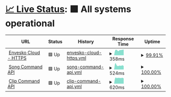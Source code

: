 # [📈 Live Status](https://status.envesko.cloud): <!--live status--> **🟩 All systems operational**

<!--start: status pages-->
<!-- This summary is generated by Upptime (https://github.com/upptime/upptime) -->
<!-- Do not edit this manually, your changes will be overwritten -->
<!-- prettier-ignore -->
| URL | Status | History | Response Time | Uptime |
| --- | ------ | ------- | ------------- | ------ |
| <img alt="" src="https://icons.duckduckgo.com/ip3/envesko.cloud.ico" height="13"> [Envesko Cloud - HTTPS](https://envesko.cloud) | 🟩 Up | [envesko-cloud-https.yml](https://github.com/envesko/status-ec/commits/HEAD/history/envesko-cloud-https.yml) | <details><summary><img alt="Response time graph" src="./graphs/envesko-cloud-https/response-time-week.png" height="20"> 358ms</summary><br><a href="https://status.envesko.cloud/history/envesko-cloud-https"><img alt="Response time 379" src="https://img.shields.io/endpoint?url=https%3A%2F%2Fraw.githubusercontent.com%2Fenvesko%2Fstatus-ec%2FHEAD%2Fapi%2Fenvesko-cloud-https%2Fresponse-time.json"></a><br><a href="https://status.envesko.cloud/history/envesko-cloud-https"><img alt="24-hour response time 346" src="https://img.shields.io/endpoint?url=https%3A%2F%2Fraw.githubusercontent.com%2Fenvesko%2Fstatus-ec%2FHEAD%2Fapi%2Fenvesko-cloud-https%2Fresponse-time-day.json"></a><br><a href="https://status.envesko.cloud/history/envesko-cloud-https"><img alt="7-day response time 358" src="https://img.shields.io/endpoint?url=https%3A%2F%2Fraw.githubusercontent.com%2Fenvesko%2Fstatus-ec%2FHEAD%2Fapi%2Fenvesko-cloud-https%2Fresponse-time-week.json"></a><br><a href="https://status.envesko.cloud/history/envesko-cloud-https"><img alt="30-day response time 364" src="https://img.shields.io/endpoint?url=https%3A%2F%2Fraw.githubusercontent.com%2Fenvesko%2Fstatus-ec%2FHEAD%2Fapi%2Fenvesko-cloud-https%2Fresponse-time-month.json"></a><br><a href="https://status.envesko.cloud/history/envesko-cloud-https"><img alt="1-year response time 379" src="https://img.shields.io/endpoint?url=https%3A%2F%2Fraw.githubusercontent.com%2Fenvesko%2Fstatus-ec%2FHEAD%2Fapi%2Fenvesko-cloud-https%2Fresponse-time-year.json"></a></details> | <details><summary><a href="https://status.envesko.cloud/history/envesko-cloud-https">99.91%</a></summary><a href="https://status.envesko.cloud/history/envesko-cloud-https"><img alt="All-time uptime 99.87%" src="https://img.shields.io/endpoint?url=https%3A%2F%2Fraw.githubusercontent.com%2Fenvesko%2Fstatus-ec%2FHEAD%2Fapi%2Fenvesko-cloud-https%2Fuptime.json"></a><br><a href="https://status.envesko.cloud/history/envesko-cloud-https"><img alt="24-hour uptime 99.39%" src="https://img.shields.io/endpoint?url=https%3A%2F%2Fraw.githubusercontent.com%2Fenvesko%2Fstatus-ec%2FHEAD%2Fapi%2Fenvesko-cloud-https%2Fuptime-day.json"></a><br><a href="https://status.envesko.cloud/history/envesko-cloud-https"><img alt="7-day uptime 99.91%" src="https://img.shields.io/endpoint?url=https%3A%2F%2Fraw.githubusercontent.com%2Fenvesko%2Fstatus-ec%2FHEAD%2Fapi%2Fenvesko-cloud-https%2Fuptime-week.json"></a><br><a href="https://status.envesko.cloud/history/envesko-cloud-https"><img alt="30-day uptime 99.98%" src="https://img.shields.io/endpoint?url=https%3A%2F%2Fraw.githubusercontent.com%2Fenvesko%2Fstatus-ec%2FHEAD%2Fapi%2Fenvesko-cloud-https%2Fuptime-month.json"></a><br><a href="https://status.envesko.cloud/history/envesko-cloud-https"><img alt="1-year uptime 99.87%" src="https://img.shields.io/endpoint?url=https%3A%2F%2Fraw.githubusercontent.com%2Fenvesko%2Fstatus-ec%2FHEAD%2Fapi%2Fenvesko-cloud-https%2Fuptime-year.json"></a></details>
| <img alt="" src="https://icons.duckduckgo.com/ip3/envesko.cloud.ico" height="13"> [Song Command API](https://envesko.cloud/api/esm/spotify/get-current-song) | 🟩 Up | [song-command-api.yml](https://github.com/envesko/status-ec/commits/HEAD/history/song-command-api.yml) | <details><summary><img alt="Response time graph" src="./graphs/song-command-api/response-time-week.png" height="20"> 524ms</summary><br><a href="https://status.envesko.cloud/history/song-command-api"><img alt="Response time 410" src="https://img.shields.io/endpoint?url=https%3A%2F%2Fraw.githubusercontent.com%2Fenvesko%2Fstatus-ec%2FHEAD%2Fapi%2Fsong-command-api%2Fresponse-time.json"></a><br><a href="https://status.envesko.cloud/history/song-command-api"><img alt="24-hour response time 0" src="https://img.shields.io/endpoint?url=https%3A%2F%2Fraw.githubusercontent.com%2Fenvesko%2Fstatus-ec%2FHEAD%2Fapi%2Fsong-command-api%2Fresponse-time-day.json"></a><br><a href="https://status.envesko.cloud/history/song-command-api"><img alt="7-day response time 524" src="https://img.shields.io/endpoint?url=https%3A%2F%2Fraw.githubusercontent.com%2Fenvesko%2Fstatus-ec%2FHEAD%2Fapi%2Fsong-command-api%2Fresponse-time-week.json"></a><br><a href="https://status.envesko.cloud/history/song-command-api"><img alt="30-day response time 603" src="https://img.shields.io/endpoint?url=https%3A%2F%2Fraw.githubusercontent.com%2Fenvesko%2Fstatus-ec%2FHEAD%2Fapi%2Fsong-command-api%2Fresponse-time-month.json"></a><br><a href="https://status.envesko.cloud/history/song-command-api"><img alt="1-year response time 410" src="https://img.shields.io/endpoint?url=https%3A%2F%2Fraw.githubusercontent.com%2Fenvesko%2Fstatus-ec%2FHEAD%2Fapi%2Fsong-command-api%2Fresponse-time-year.json"></a></details> | <details><summary><a href="https://status.envesko.cloud/history/song-command-api">100.00%</a></summary><a href="https://status.envesko.cloud/history/song-command-api"><img alt="All-time uptime 99.88%" src="https://img.shields.io/endpoint?url=https%3A%2F%2Fraw.githubusercontent.com%2Fenvesko%2Fstatus-ec%2FHEAD%2Fapi%2Fsong-command-api%2Fuptime.json"></a><br><a href="https://status.envesko.cloud/history/song-command-api"><img alt="24-hour uptime 100.00%" src="https://img.shields.io/endpoint?url=https%3A%2F%2Fraw.githubusercontent.com%2Fenvesko%2Fstatus-ec%2FHEAD%2Fapi%2Fsong-command-api%2Fuptime-day.json"></a><br><a href="https://status.envesko.cloud/history/song-command-api"><img alt="7-day uptime 100.00%" src="https://img.shields.io/endpoint?url=https%3A%2F%2Fraw.githubusercontent.com%2Fenvesko%2Fstatus-ec%2FHEAD%2Fapi%2Fsong-command-api%2Fuptime-week.json"></a><br><a href="https://status.envesko.cloud/history/song-command-api"><img alt="30-day uptime 100.00%" src="https://img.shields.io/endpoint?url=https%3A%2F%2Fraw.githubusercontent.com%2Fenvesko%2Fstatus-ec%2FHEAD%2Fapi%2Fsong-command-api%2Fuptime-month.json"></a><br><a href="https://status.envesko.cloud/history/song-command-api"><img alt="1-year uptime 99.88%" src="https://img.shields.io/endpoint?url=https%3A%2F%2Fraw.githubusercontent.com%2Fenvesko%2Fstatus-ec%2FHEAD%2Fapi%2Fsong-command-api%2Fuptime-year.json"></a></details>
| <img alt="" src="https://icons.duckduckgo.com/ip3/envesko.cloud.ico" height="13"> [Clip Command API](https://envesko.cloud/api/esm/twitch/create-clip) | 🟩 Up | [clip-command-api.yml](https://github.com/envesko/status-ec/commits/HEAD/history/clip-command-api.yml) | <details><summary><img alt="Response time graph" src="./graphs/clip-command-api/response-time-week.png" height="20"> 620ms</summary><br><a href="https://status.envesko.cloud/history/clip-command-api"><img alt="Response time 378" src="https://img.shields.io/endpoint?url=https%3A%2F%2Fraw.githubusercontent.com%2Fenvesko%2Fstatus-ec%2FHEAD%2Fapi%2Fclip-command-api%2Fresponse-time.json"></a><br><a href="https://status.envesko.cloud/history/clip-command-api"><img alt="24-hour response time 0" src="https://img.shields.io/endpoint?url=https%3A%2F%2Fraw.githubusercontent.com%2Fenvesko%2Fstatus-ec%2FHEAD%2Fapi%2Fclip-command-api%2Fresponse-time-day.json"></a><br><a href="https://status.envesko.cloud/history/clip-command-api"><img alt="7-day response time 620" src="https://img.shields.io/endpoint?url=https%3A%2F%2Fraw.githubusercontent.com%2Fenvesko%2Fstatus-ec%2FHEAD%2Fapi%2Fclip-command-api%2Fresponse-time-week.json"></a><br><a href="https://status.envesko.cloud/history/clip-command-api"><img alt="30-day response time 662" src="https://img.shields.io/endpoint?url=https%3A%2F%2Fraw.githubusercontent.com%2Fenvesko%2Fstatus-ec%2FHEAD%2Fapi%2Fclip-command-api%2Fresponse-time-month.json"></a><br><a href="https://status.envesko.cloud/history/clip-command-api"><img alt="1-year response time 378" src="https://img.shields.io/endpoint?url=https%3A%2F%2Fraw.githubusercontent.com%2Fenvesko%2Fstatus-ec%2FHEAD%2Fapi%2Fclip-command-api%2Fresponse-time-year.json"></a></details> | <details><summary><a href="https://status.envesko.cloud/history/clip-command-api">100.00%</a></summary><a href="https://status.envesko.cloud/history/clip-command-api"><img alt="All-time uptime 99.88%" src="https://img.shields.io/endpoint?url=https%3A%2F%2Fraw.githubusercontent.com%2Fenvesko%2Fstatus-ec%2FHEAD%2Fapi%2Fclip-command-api%2Fuptime.json"></a><br><a href="https://status.envesko.cloud/history/clip-command-api"><img alt="24-hour uptime 100.00%" src="https://img.shields.io/endpoint?url=https%3A%2F%2Fraw.githubusercontent.com%2Fenvesko%2Fstatus-ec%2FHEAD%2Fapi%2Fclip-command-api%2Fuptime-day.json"></a><br><a href="https://status.envesko.cloud/history/clip-command-api"><img alt="7-day uptime 100.00%" src="https://img.shields.io/endpoint?url=https%3A%2F%2Fraw.githubusercontent.com%2Fenvesko%2Fstatus-ec%2FHEAD%2Fapi%2Fclip-command-api%2Fuptime-week.json"></a><br><a href="https://status.envesko.cloud/history/clip-command-api"><img alt="30-day uptime 100.00%" src="https://img.shields.io/endpoint?url=https%3A%2F%2Fraw.githubusercontent.com%2Fenvesko%2Fstatus-ec%2FHEAD%2Fapi%2Fclip-command-api%2Fuptime-month.json"></a><br><a href="https://status.envesko.cloud/history/clip-command-api"><img alt="1-year uptime 99.88%" src="https://img.shields.io/endpoint?url=https%3A%2F%2Fraw.githubusercontent.com%2Fenvesko%2Fstatus-ec%2FHEAD%2Fapi%2Fclip-command-api%2Fuptime-year.json"></a></details>

<!--end: status pages-->
